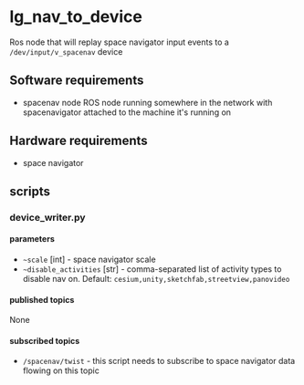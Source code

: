 # lg_nav_to_device

Ros node that will replay space navigator input events to a
`/dev/input/v_spacenav` device

## Software requirements

* spacenav node ROS node running somewhere in the network with
  spacenavigator attached to the machine it's running on

## Hardware requirements

* space navigator

## scripts

### device_writer.py

#### parameters

* `~scale` [int] - space navigator scale
* `~disable_activities` [str] - comma-separated list of activity types to disable nav on.  Default: `cesium,unity,sketchfab,streetview,panovideo`

#### published topics

None

#### subscribed topics

* `/spacenav/twist` - this script needs to subscribe to space navigator
  data flowing on this topic
